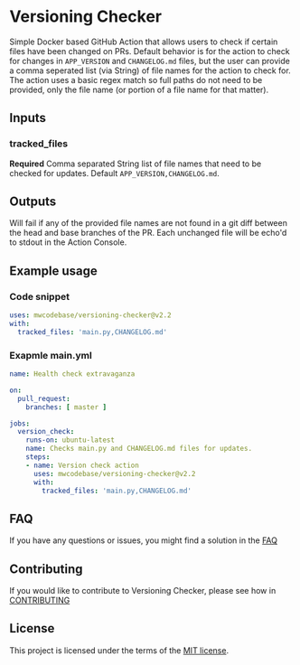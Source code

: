 # Versioning Checker

Simple Docker based GitHub Action that allows users to check if certain files have been changed on PRs. Default behavior is for the action to check for changes in `APP_VERSION` and `CHANGELOG.md` files, but the user can provide a comma seperated list (via String) of file names for the action to check for. The action uses a basic regex match so full paths do not need to be provided, only the file name (or portion of a file name for that matter).

## Inputs

### tracked_files

**Required** Comma separated String list of file names that need to be checked for updates.
Default `APP_VERSION,CHANGELOG.md`.

## Outputs

Will fail if any of the provided file names are not found in a git diff between the head and base branches of the PR. Each unchanged file will be echo'd to stdout in the Action Console.

## Example usage

### Code snippet

``` YAML
uses: mwcodebase/versioning-checker@v2.2
with:
  tracked_files: 'main.py,CHANGELOG.md'
```

### Exapmle main.yml

``` YAML
name: Health check extravaganza

on:
  pull_request:
    branches: [ master ]

jobs:
  version_check:
    runs-on: ubuntu-latest
    name: Checks main.py and CHANGELOG.md files for updates.
    steps:
    - name: Version check action
      uses: mwcodebase/versioning-checker@v2.2
      with:
        tracked_files: 'main.py,CHANGELOG.md'
```

## FAQ

If you have any questions or issues, you might find a solution in the [FAQ](FAQ.md)

## Contributing

If you would like to contribute to Versioning Checker, please see how in [CONTRIBUTING](CONTRIBUTING.md)

## License

This project is licensed under the terms of the [MIT license](LICENSE.txt).
